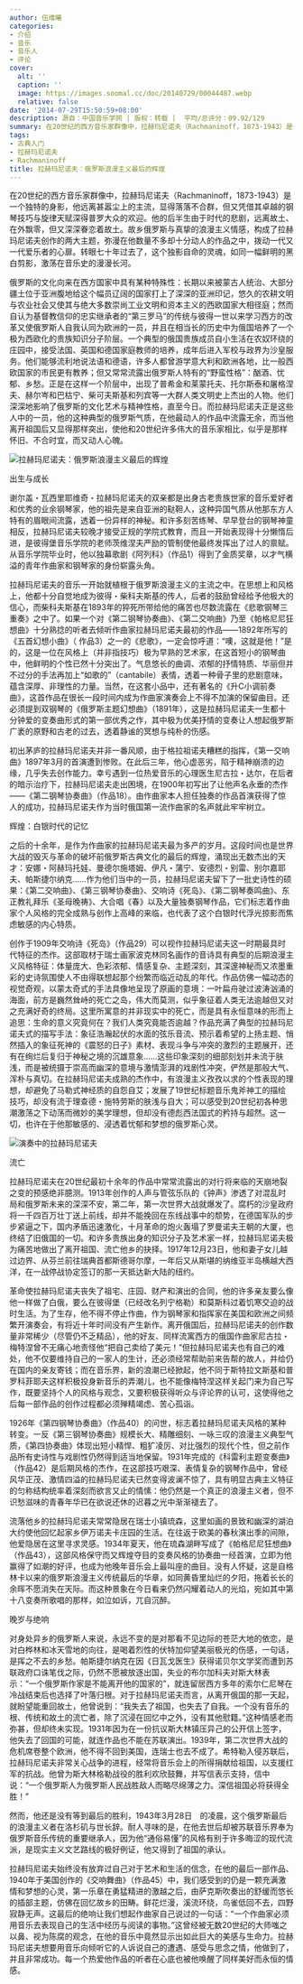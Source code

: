 ```yaml
---
author: 伍维曦
categories:
- 介绍
- 音乐
- 音乐人
- 评论
cover:
  alt: ''
  caption: ''
  image: https://images.soomal.cc/doc/20140729/00044487.webp
  relative: false
date: '2014-07-29T15:50:59+08:00'
description: 源自：中国音乐学网 | 版权：转载 |  平均/总评分：09.92/129
summary: 在20世纪的西方音乐家群像中，拉赫玛尼诺夫（Rachmaninoff，1873-1943）是一个独特的身影，他远离甚嚣尘上的主流，显得落落不合群，但又凭借其卓越的钢琴技巧与旋律天赋深得普罗大众的欢迎。他的后半生由于时代的悲剧，远离故土、在外飘零，但又深深眷恋着故土……
tags:
- 古典入门
- 拉赫玛尼诺夫
- Rachmaninoff
title: 拉赫玛尼诺夫：俄罗斯浪漫主义最后的辉煌
---
```


在20世纪的西方音乐家群像中，拉赫玛尼诺夫（Rachmaninoff，1873-1943）是一个独特的身影，他远离甚嚣尘上的主流，显得落落不合群，但又凭借其卓越的钢琴技巧与旋律天赋深得普罗大众的欢迎。他的后半生由于时代的悲剧，远离故土、在外飘零，但又深深眷恋着故土。故乡俄罗斯与真挚的浪漫主义情感，构成了拉赫玛尼诺夫创作的两大主题，弥漫在他数量不多却十分动人的作品之中，拨动一代又一代爱乐者的心扉。转眼七十年过去了，这个独影自命的灵魂，如同一幅鲜明的黑白剪影，激荡在音乐史的漫漫长河。

俄罗斯的文化向来在西方国家中具有某种特殊性：长期以来被蒙古人统治、大部分疆土位于亚洲腹地给这个幅员辽阔的国家打上了深深的亚洲印记，悠久的农耕文明与农业社会又使其与绝大多数崇尚工业文明和资本主义的西欧国家大相径庭；然而自认为基督教信仰的忠实继承者的“第三罗马”的传统与彼得一世以来学习西方的改革又使俄罗斯人自我认同为欧洲的一员，并且在相当长的历史中为俄国培养了一个极为西欧化的贵族知识分子阶层。一个典型的俄国贵族成员自小生活在农奴环绕的庄园中，接受法国、英国和德国家庭教师的培养，成年后进入军校与政界为沙皇服务。他们能够流利地说法语和德语，许多人都曾游学意大利和欧洲各地，比一般西欧国家的市民更有教养；但又常常流露出俄罗斯人特有的“野蛮性格”：酗酒、忧郁、乡愁。正是在这样一个阶层中，出现了普希金和莱蒙托夫、托尔斯泰和屠格涅夫、赫尔岑和巴枯宁、柴可夫斯基和列宾等一大群人类文明史上杰出的人物。他们深深地影响了俄罗斯的文化艺术与精神性格，直至今日。而拉赫玛尼诺夫正是这些人中的一员，他的这种典型的俄罗斯气质，在他最动人的作品中流露无余，而当他离开祖国后又显得那样突出，使他和20世纪许多伟大的音乐家相比，似乎是那样怀旧、不合时宜，而又动人心魄。

![拉赫玛尼诺夫：俄罗斯浪漫主义最后的辉煌](https://images.soomal.cc/doc/20140729/00044486.webp)





出生与成长

谢尔盖・瓦西里耶维奇・拉赫玛尼诺夫的双亲都是出身古老贵族世家的音乐爱好者和优秀的业余钢琴家，他的祖先是来自亚洲的鞑靼人，这种异国气质从他那东方人特有的眉眼间流露，透着一份异样的神秘。和许多刻苦练琴、早早登台的钢琴神童相反，拉赫玛尼诺夫较晚才接受正规的学院式教育，而且一开始表现得十分懒惰后进，是彼得堡音乐学院的老师茨维涅夫严励的管制使他最终发挥出了过人的禀赋。从音乐学院毕业时，他以独幕歌剧《阿列科》（作品1）得到了金质奖章，以才气横溢的青年作曲家和钢琴家的身份崭露头角。

拉赫玛尼诺夫的音乐一开始就植根于俄罗斯浪漫主义的主流之中。在思想上和风格上，他都十分自觉地成为彼得・柴科夫斯基的传人，后者的鼓励曾经给予他极大的信心，而柴科夫斯基在1893年的猝死所带给他的痛苦也尽数流露在《悲歌钢琴三重奏》之中了。如果一个对《第二钢琴协奏曲》、《第二交响曲》乃至《帕格尼尼狂想曲》十分熟捻的听者去倾听作曲家拉赫玛尼诺夫最初的作品――1892年所写的《五首幻想小曲》（ 作品3）之一的《悲歌》，一定会惊呼道：“噢，这就是他！”是的，这是一位在风格上（并非指技巧）极为早熟的艺术家，在这首短小的钢琴曲中，他鲜明的个性已然十分突出了。气息悠长的曲调、浓郁的抒情特质、华丽但并不过分的手法再加上“如歌的”（cantabile）表情，透着一种骨子里的悲剧意味，蕴含深厚、非理性的力量。当然，在这套小品中，还有著名的《升C小调前奏曲》，这首作品在很长一段时间内成为作曲家演奏会上不得不加演的保留曲目。还必须提到双钢琴的《俄罗斯主题幻想曲》（1891年），这是拉赫玛尼诺夫一生都十分钟爱的变奏曲形式的第一部优秀之作，其中极为优美抒情的变奏让人想起俄罗斯广袤的原野和古老的过去，透着静谧的冥想与纯朴的伤感。

初出茅庐的拉赫玛尼诺夫并非一番风顺，由于格拉祖诺夫糟糕的指挥，《第一交响曲》1897年3月的首演遭到惨败。在此后三年，他心虚恶劣，陷于精神崩溃的边缘，几乎失去创作能力。幸亏遇到一位热爱音乐的心理医生尼古拉・达尔，在后者的暗示治疗下，拉赫玛尼诺夫走出困境，在1900年初写出了让他声名永垂的杰作――《第二钢琴协奏曲》（作品18）。由作曲家本人担任独奏的作品首演获得了惊人的成功，拉赫玛尼诺夫作为当时俄国第一流作曲家的名声就此牢牢树立。

辉煌：白银时代的记忆

之后的十余年，是作为作曲家的拉赫玛尼诺夫最为多产的岁月。这段时间也是世界大战的毁灭与革命的破坏前俄罗斯古典文化的最后的辉煌，涌现出无数杰出的天才：安娜・阿赫玛托娃、曼德尔施塔姆、伊凡・蒲宁、安德烈・别雷、别尔嘉耶夫、帕斯捷尔纳克……作为他们当中的一员，拉赫玛尼诺夫留下了一批史诗性的硕果：《第二交响曲》、《第三钢琴协奏曲》、交响诗《死岛》、《第二钢琴奏鸣曲》、东正教礼拜乐《圣母晚祷》、大合唱《春》以及大量独奏钢琴作品，它们标志着作曲家个人风格的完全成熟与创作上高峰的来临，也代表了这个白银时代浮光掠影而焦虑敏感的内心特质。

创作于1909年交响诗《死岛》（作品29）可以视作拉赫玛尼诺夫这一时期最具时代特征的杰作。这部取材于瑞士画家波克林同名画作的音诗具有典型的后期浪漫主义风格特征：体量庞大、色彩浓郁、情感复杂、主题深刻，其深邃神秘而又浓墨重彩的史诗氛围使人不由得联想起那个纷繁而临近动乱的年代。作品仿佛一幅动态的视觉奇观，以蒙太奇式的手法具像地呈现了原画的意境：一叶扁舟驶过波涛汹涌的海面，前方是巍然耸峙的死亡之岛，伟大而莫测，似乎象征着人类无法逾越但又对之充满好奇的终局。这里所寓意的并非现实中的死亡，而是具有永恒意味的形而上追思：生命的意义究竟何在？我们人类究竟能否逾越？作品充满了典型的拉赫玛尼诺夫式的描写手法：象征浩瀚起伏的水面的弦乐音流、预示着希望的上扬主题、悄然插入的象征死神的《震怒的日子》素材、表现斗争与冲突的激烈的主题展开，还有在绚烂后复归于神秘之境的沉雄意象……这些印象深刻的细部刻划并未流于肤浅，而是被统摄于崇高而幽深的意境与激情澎湃的戏剧性冲突，俨然是那般大气、浑朴与真切。在拉赫玛尼诺夫成熟的杰作中，有浪漫主义孜孜以求的个性表现的理想，却避免了马勒式神经质的自怨自艾；发展了19世纪标题音乐鬼斧神工的描绘技巧，却没有流于理查德・施特劳斯的肤浅与自大；可以感受到20世纪初各种思潮激荡之下动荡而微妙的美学理想，但却没有德彪西法国式的矜持与超然。这一切，也许在于他那敏感的、浸透着忧郁和梦想的俄罗斯心灵。

![演奏中的拉赫玛尼诺夫](https://images.soomal.cc/doc/20131207/00038256.webp)





流亡

拉赫玛尼诺夫在20世纪最初十余年的作品中常常流露出的对行将来临的天崩地裂之变的预感绝非臆测。1913年创作的人声与管弦乐队的《钟声》渗透了对混乱时局和俄罗斯未来的深深不安，第二年，第一次世界大战就爆发了。腐朽的沙皇政府将一千四百万壮丁送上前线，却并不能挽回在东线战事中的颓势，在德国军队的步步紧逼之下，国内矛盾迅速激化，十月革命的炮火轰塌了罗曼诺夫王朝的大厦，也终结了旧俄国的一切。和许多贵族出身的知识分子及艺术家一样，拉赫玛尼诺夫极为痛苦地做出了离开祖国、流亡他乡的抉择。1917年12月23日，他和妻子女儿越过边界、从芬兰前往瑞典首都斯德哥尔摩，一年后又从斯堪的纳维亚半岛横越大西洋，在一战停战协定签订的那一天抵达新大陆的纽约。

革命使拉赫玛尼诺夫丧失了祖宅、庄园、财产和演出的合同，他的许多亲友要么像他一样做了白俄，要么在彼得堡（已经改名列宁格勒）和莫斯科过着饥寒交迫的战时生活。为了生存，他不得不停止作曲，作为钢琴家和指挥家在美国和欧洲之间频繁开演奏会，有将近十年时间没有产生新作。离开俄国后，拉赫玛尼诺夫的创作数量非常稀少（尽管仍不乏精品），他的好友、同样流寓西方的俄国作曲家尼古拉・梅特涅曾不无痛心地责怪他“把自己卖给了美元！”但拉赫玛尼诺夫也有自己的难处，他不仅要维持自己的一家人的生计，还必须经常帮助前来告帮的故人，并给仍在国内的亲友寄钱；而在音乐界，新的浪潮已经掀起，他不同于斯特拉文斯基和普罗科菲耶夫这样积极投身新音乐的弄潮儿，也不能像梅特涅这样关起门来为自己写作，既要坚持个人的风格与观念，又要积极获得听众与评论界的认可，这使得他之后每一部作品的创作过程都必须殚精竭虑、苦心孤诣。

1926年《第四钢琴协奏曲》（作品40）的问世，标志着拉赫玛尼诺夫风格的某种转变。一反《第三钢琴协奏曲》规模长大、精雕细刻、一咏三叹的浪漫主义典型气质，《第四协奏曲》体现出短小精悍、粗犷凌厉、对比强烈的现代个性，但之前作品所有史诗性与戏剧性仍然得到适当地保留。1931年完成的《科雷利主题变奏曲》（作品42）是后期风格的杰作，在这部技巧艰深、表情复杂的钢琴作品中，曾经风华正茂、激情四溢的拉赫玛尼诺夫已然变得波澜不惊了，具有明显古典主义特征的匀称结构统率着深刻而欲言又止的情愫：他仍然是一个真正的浪漫主义者，但不识愁滋味的青春年华已在欲说还休的迟暮之光中渐渐褪去了。

流落他乡的拉赫玛尼诺夫常常隐居在瑞士小镇琉森，这里如画的景致和幽深的湖泊大约使他回忆起家乡伊万诺夫卡庄园的生活。在往返于欧美的春秋演出季的间隙，他爱隐居在这里寻求灵感。1934年夏天，他在琉森湖畔写成了《帕格尼尼狂想曲》（作品43），这部风格保守而又辉煌夺目的变奏风格的协奏曲一经首演，立即为他赢得了如潮的好评，也成为他晚年音乐会上最叫座的曲目。没有人怀疑，这是自格林卡以来的俄罗斯浪漫主义传统最后的华章，如同黄昏里灿烂的夕阳，拖着长长的余晖不愿消失在天际。而这种景象在今日看来仍然闪耀着动人的光焰，宛如其中第十八变奏所歌唱的那样，如泣如诉，兀自沉醉。

晚岁与绝响

对身处异乡的俄罗斯人来说，永远不变的是对那看不见边际的苍茫大地的依恋，是对白桦林和冰天雪地的向往，是喝着烈性的伏特加仰望美丽极光的伤感，一句话，是挥之不去的乡愁。帕斯捷尔纳克在因《日瓦戈医生》获得诺贝尔文学奖而遭到苏联政府口诛笔伐之际，仍然不愿被放逐出国，失业的布尔加科夫对斯大林表示：“一个俄罗斯作家是不能离开他的国家的”，就连留居西方多年的索尔仁尼琴在冷战结束后也选择了叶落归根。对于拉赫玛尼诺夫而言，从离开俄国的那一天起，就盼望能重回故土，他曾说到：“我失去了祖国，也失去了自我。一个没有音乐的根、传统和故土的流亡者，除了沉浸在回忆中之外，没有其他慰籍。”这种情感老而弥甚，但却终未实现。1931年因为在一份抗议斯大林镇压异己的公开信上签字，他失去了回国的可能，就连作品也不能在苏联演出。1939年，第二次世界大战的危机席卷整个欧洲，他不得不回到美国，连瑞士也去不成了。希特勒入侵苏联后，拉赫玛尼诺夫非常关心战争的进程，经常将音乐会上的所得捐献给祖国，以支援红军的抗战。他曾为斯大林格勒战役的胜利欢欣鼓舞，并写信表示支持，信中说：“一个俄罗斯人为俄罗斯人民战胜敌人而略尽绵薄之力。深信祖国必将获得全胜！”

然而，他还是没有等到最后的胜利，1943年3月28日　的凌晨，这个俄罗斯最后的浪漫主义者在洛杉矶与世长辞。耐人寻味的是，在他去世后却被苏联音乐界奉为俄罗斯音乐传统的重要继承人，因为他“通俗易懂”的风格有别于许多晦涩的现代流派，是现实主义文艺路线的极好例证，他又得到了祖国的承认。

拉赫玛尼诺夫始终没有放弃过自己对于艺术和生活的信念，在他的最后一部作品、1940年于美国创作的《交响舞曲》（作品45）中，我们感受到的仍是一颗充满激情和梦想的心灵，第一乐章在勇猛精进的激越之后，由萨克斯吹奏出的舒缓而悠长的插部主题，仿佛在回忆故乡的田畴。鲜花烂漫，溪流环绕，鸟雀低回不去，四野寂静无声。这最后的绝响让我们想起作曲家自己说过的一句话：“一个作曲家必须用音乐去表现自己的生活中经历与阅读的事物。”这曾经被无数20世纪的大师嗤之以鼻、视为陈腐的观念，在他的音乐中竟然显示出如此巨大的美感与生命力。拉赫玛尼诺夫想要用音乐向倾听它的人诉说自己的遭遇、感受与思念之情，他做到了，并且非常成功。每一个热爱他作品的听者在心底也被他唤醒了同样美好而永恒的情感。